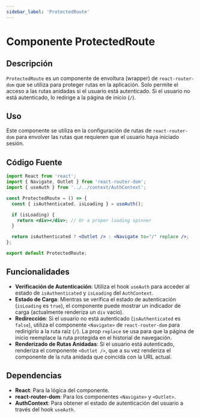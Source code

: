 ```yaml
---
sidebar_label: 'ProtectedRoute'
---
```


# Componente ProtectedRoute

## Descripción

`ProtectedRoute` es un componente de envoltura (wrapper) de `react-router-dom` que se utiliza para proteger rutas en la aplicación. Solo permite el acceso a las rutas anidadas si el usuario está autenticado. Si el usuario no está autenticado, lo redirige a la página de inicio (`/`).

## Uso

Este componente se utiliza en la configuración de rutas de `react-router-dom` para envolver las rutas que requieren que el usuario haya iniciado sesión.

## Código Fuente

```jsx
import React from 'react';
import { Navigate, Outlet } from 'react-router-dom';
import { useAuth } from '../../context/AuthContext';

const ProtectedRoute = () => {
  const { isAuthenticated, isLoading } = useAuth();

  if (isLoading) {
    return <div></div>; // Or a proper loading spinner
  }

  return isAuthenticated ? <Outlet /> : <Navigate to="/" replace />;
};

export default ProtectedRoute;
```

## Funcionalidades

- **Verificación de Autenticación**: Utiliza el hook `useAuth` para acceder al estado de `isAuthenticated` y `isLoading` del `AuthContext`.
- **Estado de Carga**: Mientras se verifica el estado de autenticación (`isLoading` es `true`), el componente puede mostrar un indicador de carga (actualmente renderiza un `div` vacío).
- **Redirección**: Si el usuario no está autenticado (`isAuthenticated` es `false`), utiliza el componente `<Navigate>` de `react-router-dom` para redirigirlo a la ruta raíz (`/`). La prop `replace` se usa para que la página de inicio reemplace la ruta protegida en el historial de navegación.
- **Renderizado de Rutas Anidadas**: Si el usuario está autenticado, renderiza el componente `<Outlet />`, que a su vez renderiza el componente de la ruta anidada que coincida con la URL actual.

## Dependencias

- **React**: Para la lógica del componente.
- **react-router-dom**: Para los componentes `<Navigate>` y `<Outlet>`.
- **AuthContext**: Para obtener el estado de autenticación del usuario a través del hook `useAuth`.